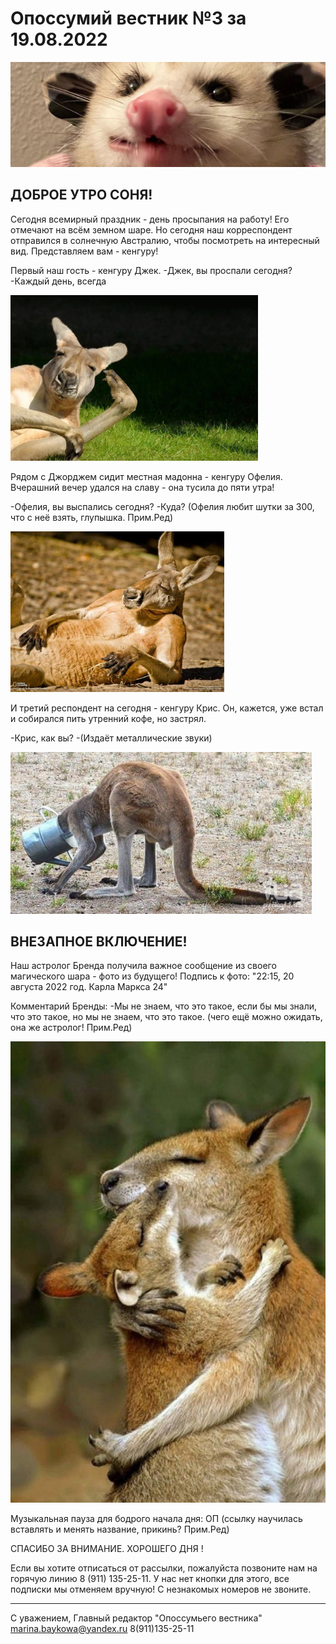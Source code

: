 # Опоссумий вестник №3 за 19.08.2022

![img.png](images/2022-08-19/img.png)

## ДОБРОЕ УТРО СОНЯ!

Сегодня всемирный праздник - день просыпания на работу! Его отмечают на всём земном шаре. Но сегодня наш корреспондент отправился в солнечную Австралию, чтобы посмотреть на интересный вид. Представляем вам - кенгуру!

Первый наш гость - кенгуру Джек.
-Джек, вы проспали сегодня?
-Каждый день, всегда

![img_1.png](images/2022-08-19/img_1.png)

Рядом с Джорджем сидит местная мадонна - кенгуру Офелия. Вчерашний вечер удался на славу - она тусила до пяти утра!

-Офелия, вы выспались сегодня?
-Куда?
(Офелия любит шутки за 300, что с неё взять, глупышка. Прим.Ред)

![img_2.png](images/2022-08-19/img_2.png)

И третий респондент на сегодня - кенгуру Крис. Он, кажется, уже встал и собирался пить утренний кофе, но застрял.

-Крис, как вы?
-(Издаёт металлические звуки)

![img_3.png](images/2022-08-19/img_3.png)

## ВНЕЗАПНОЕ ВКЛЮЧЕНИЕ!

Наш астролог Бренда получила важное сообщение из своего магического шара - фото из будущего!
Подпись к фото: "22:15, 20 августа 2022 год. Карла Маркса 24"

Комментарий Бренды:
-Мы не знаем, что это такое, если бы мы знали, что это такое, но мы не знаем, что это такое.
(чего ещё можно ожидать, она же астролог! Прим.Ред)

![img_4.png](images/2022-08-19/img_4.png)

Музыкальная пауза для бодрого начала дня: ОП
(ссылку научилась вставлять и менять название, прикинь? Прим.Ред)

СПАСИБО ЗА ВНИМАНИЕ. ХОРОШЕГО ДНЯ  !

Если вы хотите отписаться от рассылки, пожалуйста позвоните нам на горячую линию 8 (911) 135-25-11.
У нас нет кнопки для этого, все подписки мы отменяем вручную! С незнакомых номеров не звоните.

---
С уважением, Главный редактор "Опоссумьего вестника"
marina.baykowa@yandex.ru
8(911)135-25-11
